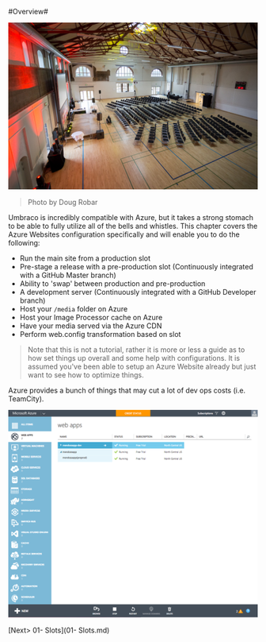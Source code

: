 #Overview#

![14434411872_fd5c69b77c_o.jpg](assets/14434411872_fd5c69b77c_o.jpg)
>Photo by Doug Robar

Umbraco is incredibly compatible with Azure, but it takes a strong stomach to be able to fully utilize all of the bells and whistles.  This chapter covers the Azure Websites configuration specifically and will enable you to do the following:

* Run the main site from a production slot
* Pre-stage a release with a pre-production slot (Continuously integrated with a GitHub Master branch)
* Ability to 'swap' between production and pre-production
* A development server (Continuously integrated with a GitHub Developer branch)
* Host your `/media` folder on Azure
* Host your Image Processor cache on Azure
* Have your media served via the Azure CDN
* Perform web.config transformation based on slot

>Note that this is not a tutorial, rather it is more or less a guide as to how set things up overall and some help with configurations.  It is assumed you've been able to setup an Azure Website already but just want to see how to optimize things.

Azure provides a bunch of things that may cut a lot of dev ops costs (i.e. TeamCity).

![azure.png](assets/azure.png)

[Next> 01- Slots](01- Slots.md)